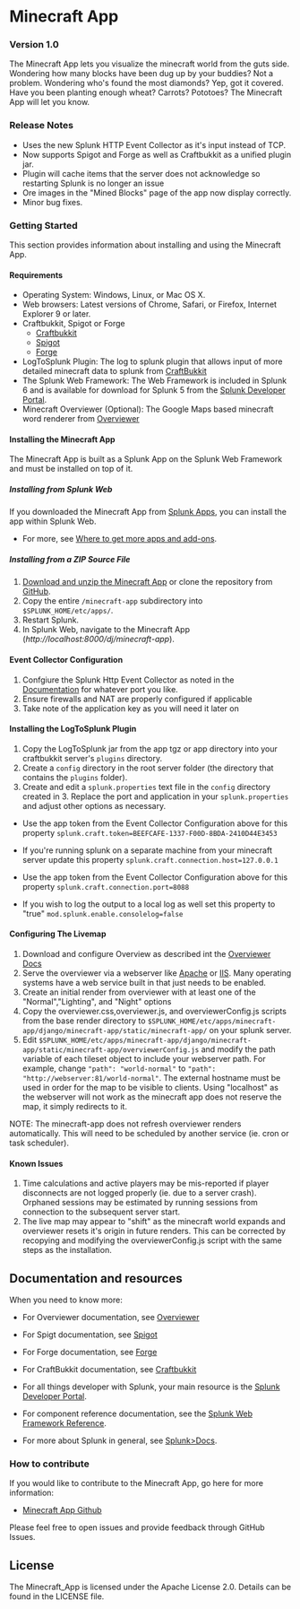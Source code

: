 # Minecraft App

### Version 1.0

The Minecraft App lets you visualize the minecraft world from the guts side. Wondering how many blocks have been dug up by your buddies? Not a problem. Wondering who's found the most diamonds? Yep, got it covered. Have you been planting enough wheat? Carrots? Pototoes? The Minecraft App will let you know.

### Release Notes

* Uses the new Splunk HTTP Event Collector as it's input instead of TCP.
* Now supports Spigot and Forge as well as Craftbukkit as a unified plugin jar.
* Plugin will cache items that the server does not acknowledge so restarting Splunk is no longer an issue
* Ore images in the "Mined Blocks" page of the app now display correctly.
* Minor bug fixes.

### Getting Started
This section provides information about installing and using the Minecraft App. 

#### Requirements

* Operating System: Windows, Linux, or Mac OS X.
* Web browsers: Latest versions of Chrome, Safari, or Firefox, Internet Explorer 9 or later. 
* Craftbukkit, Spigot or Forge
  * [Craftbukkit](http://bukkit.org/)
  * [Spigot](https://www.spigotmc.org)
  * [Forge](http://www.minecraftforge.net/)
* LogToSplunk Plugin: The log to splunk plugin that allows input of more detailed minecraft data to splunk from [CraftBukkit](http://dev.bukkit.org/bukkit-plugins/logtosplunk/)
* The Splunk Web Framework: The Web Framework is included in Splunk 6 and is available for download for Splunk 5 from the 
[Splunk Developer Portal](http://dev.splunk.com/view/webframework-standalone/SP-CAAAEMA).
* Minecraft Overviewer (Optional): The Google Maps based minecraft word renderer from [Overviewer](http://overviewer.org)

#### Installing the Minecraft App 
The Minecraft App is built as a Splunk App on the Splunk Web Framework and must be installed on top of it. 

##### Installing from Splunk Web
If you downloaded the Minecraft App from [Splunk Apps](http://apps.splunk.com), you can install the app within Splunk Web. 

* For more, see [Where to get more apps and add-ons](http://docs.splunk.com/Documentation/Splunk/latest/Admin/Wheretogetmoreapps).

##### Installing from a ZIP Source File

1. [Download and unzip the Minecraft App](https://github.com/splunk/minecraft-app/archive/develop.zip) 
or clone the repository from [GitHub](https://github.com/splunk/minecraft-app.git). 
2. Copy the entire `/minecraft-app` subdirectory into `$SPLUNK_HOME/etc/apps/`. 
3. Restart Splunk.
4. In Splunk Web, navigate to the Minecraft App (*http://localhost:8000/dj/minecraft-app*).

#### Event Collector Configuration

1. Confgiure the Splunk Http Event Collector as noted in the [Documentation](http://dev.splunk.com/view/event-collector/SP-CAAAE6M) for whatever port you like.
2. Ensure firewalls and NAT are properly configured if applicable
3. Take note of the application key as you will need it later on


#### Installing the LogToSplunk Plugin

1. Copy the LogToSplunk jar from the app tgz or app directory into your craftbukkit server's `plugins` directory.
2. Create a `config` directory in the root server folder (the directory that contains the `plugins` folder).
3. Create and edit a `splunk.properties` text file in the `config` directory created in 3. Replace the port and application in your `splunk.properties` and adjust other options as necessary.

 * Use the app token from the Event Collector Configuration above for this property `splunk.craft.token=BEEFCAFE-1337-F00D-8BDA-2410D44E3453`

 * If you're running splunk on a separate machine from your minecraft server update this property `splunk.craft.connection.host=127.0.0.1`

 * Use the app token from the Event Collector Configuration above for this property `splunk.craft.connection.port=8088`

 * If you wish to log the output to a local log as well set this property to "true" `mod.splunk.enable.consolelog=false`

#### Configuring The Livemap

1. Download and configure Overview as described int the [Overviewer Docs](http://docs.overviewer.org/en/latest/)
2. Serve the overviewer via a webserver like [Apache](http://httpd.apache.org) or [IIS](http://www.iis.net). Many operating systems have a web service built in that just needs to be enabled.
3. Create an initial render from overviewer with at least one of the "Normal","Lighting", and "Night" options
4. Copy the overviewer.css,overviewer.js, and overviewerConfig.js scripts from the base render directory to `$SPLUNK_HOME/etc/apps/minecraft-app/django/minecraft-app/static/minecraft-app/` on your splunk server.
5. Edit `$SPLUNK_HOME/etc/apps/minecraft-app/django/minecraft-app/static/minecraft-app/overviewerConfig.js` and modify the path variable of each tileset object to include your webserver path. For example, change `"path": "world-normal"` to `"path": "http://webserver:81/world-normal"`. The external hostname must be used in order for the map to be visible to clients. Using "localhost" as the webserver will not work as the minecraft app does not reserve the map, it simply redirects to it.

NOTE: The minecraft-app does not refresh overviewer renders automatically. This will need to be scheduled by another service (ie. cron or task scheduler).


#### Known Issues

1) Time calculations and active players may be mis-reported if player disconnects are not logged properly (ie. due to a server crash). Orphaned sessions may be estimated by running sessions from connection to the subsequent server start.
2) The live map may appear to "shift" as the minecraft world expands and overviewer resets it's origin in future renders. This can be corrected by recopying and modifying the overviewerConfig.js script with the same steps as the installation.



## Documentation and resources

When you need to know more:

* For Overviewer documentation, see [Overviewer](http://overviewer.org)

* For Spigt documentation, see [Spigot](https://www.spigotmc.org)

* For Forge documentation, see [Forge](http://www.minecraftforge.net/)

* For CraftBukkit documentation, see [Craftbukkit](http://bukkit.org/)

* For all things developer with Splunk, your main resource is the [Splunk Developer Portal](http://dev.splunk.com).

* For component reference documentation, see the [Splunk Web Framework Reference](http://docs.splunk.com/Documentation/WebFramework).

* For more about Splunk in general, see [Splunk>Docs](http://docs.splunk.com/Documentation/Splunk).


### How to contribute

If you would like to contribute to the Minecraft App, go here for more information:

* [Minecraft App Github](https://github.com/splunk/minecraft-app)

Please feel free to open issues and provide feedback through GitHub Issues.

## License
The Minecraft_App is licensed under the Apache License 2.0. Details can be found in the LICENSE file.



